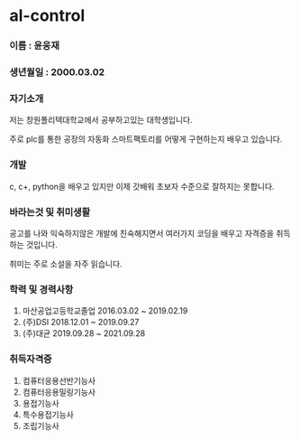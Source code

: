 # al-control

### 이름 : 윤웅재
### 생년월일 : 2000.03.02

### 자기소개

저는 창원폴리텍대학교에서 공부하고있는 대학생입니다.

주로 plc를 통한 공장의 자동화 스마트팩토리를 어떻게 구현하는지 배우고 있습니다.

### 개발 

c, c+, python을 배우고 있지만 이제 갓배워 초보자 수준으로 잘하지는 못합니다.

### 바라는것 및 취미생활

공고를 나와 익숙하지않은 개발에 친숙해지면서 여러가지 코딩을 배우고 자격증을 취득하는 것입니다.

취미는 주로 소설을 자주 읽습니다.

### 학력 및 경력사항                     

1. 마산공업고등학교졸업     2016.03.02 ~ 2019.02.19  
2. (주)DSI                 2018.12.01 ~ 2019.09.27
3. (주)대균                2019.09.28 ~ 2021.09.28
 
### 취득자격증

1. 컴퓨터응용선반기능사
2. 컴퓨터응용밀링기능사
3. 용접기능사
4. 특수용접기능사
5. 조립기능사

